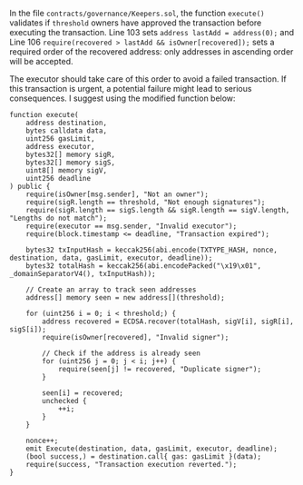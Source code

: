 In the file `contracts/governance/Keepers.sol`, the function `execute()` validates if `threshold` owners have approved the transaction before executing the transaction. Line 103 sets `address lastAdd = address(0);` and Line 106 `require(recovered > lastAdd && isOwner[recovered]);` sets a required order of the recovered address: only addresses in ascending order will be accepted.

The executor should take care of this order to avoid a failed transaction. If this transaction is urgent, a potential failure might lead to serious consequences. I suggest using the modified function below:

```solidity
function execute(
    address destination,
    bytes calldata data,
    uint256 gasLimit,
    address executor,
    bytes32[] memory sigR,
    bytes32[] memory sigS,
    uint8[] memory sigV,
    uint256 deadline
) public {
    require(isOwner[msg.sender], "Not an owner");
    require(sigR.length == threshold, "Not enough signatures");
    require(sigR.length == sigS.length && sigR.length == sigV.length, "Lengths do not match");
    require(executor == msg.sender, "Invalid executor");
    require(block.timestamp <= deadline, "Transaction expired");

    bytes32 txInputHash = keccak256(abi.encode(TXTYPE_HASH, nonce, destination, data, gasLimit, executor, deadline));
    bytes32 totalHash = keccak256(abi.encodePacked("\x19\x01", _domainSeparatorV4(), txInputHash));

    // Create an array to track seen addresses
    address[] memory seen = new address[](threshold);

    for (uint256 i = 0; i < threshold;) {
        address recovered = ECDSA.recover(totalHash, sigV[i], sigR[i], sigS[i]);
        require(isOwner[recovered], "Invalid signer");

        // Check if the address is already seen
        for (uint256 j = 0; j < i; j++) {
            require(seen[j] != recovered, "Duplicate signer");
        }

        seen[i] = recovered;
        unchecked {
            ++i;
        }
    }

    nonce++;
    emit Execute(destination, data, gasLimit, executor, deadline);
    (bool success,) = destination.call{ gas: gasLimit }(data);
    require(success, "Transaction execution reverted.");
}
```